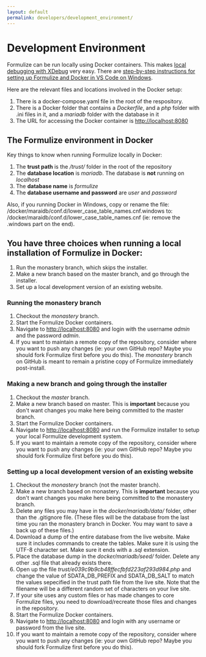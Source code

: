 ```yaml
---
layout: default
permalink: developers/development_environment/
---
```


# Development Environment

Formulize can be run locally using Docker containers. This makes [local debugging with XDebug](/developers/debugging) very easy. There are [step-by-step instructions for setting up Formulize and Docker in VS Code on Windows](/developers/debugging#formulize-vscode).

Here are the relevant files and locations involved in the Docker setup:

1. There is a docker-compose.yaml file in the root of the respository.
2. There is a Docker folder that contains a _Dockerfile_, and a _php_ folder with .ini files in it, and a _mariadb_ folder with the database in it
3. The URL for accessing the Docker container is [http://localhost:8080](http://localhost:8080)

## The Formulize environment in Docker

Key things to know when running Formulize locally in Docker:

1. The __trust path__ is the _/trust/_ folder in the root of the repository
2. The __database location__ is _mariadb_. The database is **not** running on _localhost_
3. The __database name__ is _formulize_
4. The __database username and password__ are _user_ and _password_

Also, if you running Docker in Windows, copy or rename the file: /docker/maraidb/conf.d/lower_case_table_names.cnf.windows to: /docker/maraidb/conf.d/lower_case_table_names.cnf (ie: remove the .windows part on the end).

## You have three choices when running a local installation of Formulize in Docker:

1. Run the monastery branch, which skips the installer.
2. Make a new branch based on the master branch, and go through the installer.
3. Set up a local development version of an existing website.

### Running the monastery branch

1. Checkout the _monastery_ branch.
2. Start the Formulize Docker containers.
3. Navigate to [http://localhost:8080](http://localhost:8080) and login with the username _admin_ and the password _admin_.
4. If you want to maintain a remote copy of the repository, consider where you want to push any changes (ie: your own GitHub repo? Maybe you should fork Formulize first before you do this). The _monastery_ branch on GitHub is meant to remain a pristine copy of Formulize immediately post-install.

### Making a new branch and going through the installer

1. Checkout the _master_ branch.
2. Make a new branch based on master. This is __important__ because you don't want changes you make here being committed to the master branch.
3. Start the Formulize Docker containers.
4. Navigate to [http://localhost:8080](http://localhost:8080) and run the Formulize installer to setup your local Formulize development system.
5. If you want to maintain a remote copy of the repository, consider where you want to push any changes (ie: your own GitHub repo? Maybe you should fork Formulize first before you do this).

### Setting up a local development version of an existing website

1. Checkout the _monastery_ branch (not the master branch).
2. Make a new branch based on monastery. This is __important__ because you don't want changes you make here being committed to the monastery branch.
3. Delete any files you may have in the _docker/mariadb/data/_ folder, other than the .gitignore file. (These files will be the database from the last time you ran the monastery branch in Docker. You may want to save a back up of these files.)
4. Download a dump of the entire database from the live website. Make sure it includes commands to create the tables. Make sure it is using the UTF-8 character set. Make sure it ends with a .sql extension.
5. Place the database dump in the _docker/mariadb/seed/_ folder. Delete any other .sql file that already exists there.
6. Open up the file _trust/e039c9b9cb48ffecfbfd223af293d984.php_ and change the value of SDATA_DB_PREFIX and SDATA_DB_SALT to match the values sepecified in the trust path file from the live site. Note that the filename will be a different random set of characters on your live site.
7. If your site uses any custom files or has made changes to core Formulize files, you need to download/recreate those files and changes in the repository.
8. Start the Formulize Docker containers.
9. Navigate to [http://localhost:8080](http://localhost:8080) and login with any username or password from the live site.
10. If you want to maintain a remote copy of the repository, consider where you want to push any changes (ie: your own GitHub repo? Maybe you should fork Formulize first before you do this).

